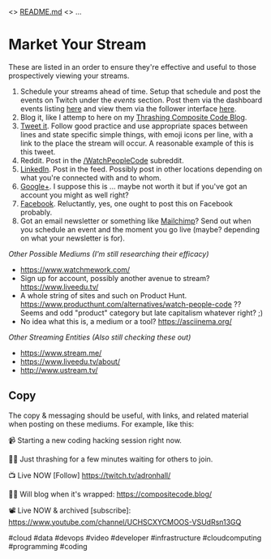 <> [README.md](README.md) <> ...

# Market Your Stream

These are listed in an order to ensure they're effective and useful to those prospectively viewing your streams.

1. Schedule your streams ahead of time. Setup that schedule and post the events on Twitch under the _events_ section. Post them via the dashboard events listing [here](https://www.twitch.tv/adronhall/dashboard/events) and view them via the follower interface [here](https://www.twitch.tv/adronhall/events).
2. Blog it, like I attemp to here on my [Thrashing Composite Code Blog](https://compositecode.blog/).
3. [Tweet it](https://twitter.com/). Follow good practice and use appropriate spaces between lines and state specific simple things, with emoji icons per line, with a link to the place the stream will occur. A reasonable example of this is this tweet.
4. Reddit. Post in the [/WatchPeopleCode](https://www.reddit.com/r/WatchPeopleCode/) subreddit.
5. [LinkedIn](https://www.linkedin.com/). Post in the feed. Possibly post in other locations depending on what you're connected with and to whom.
6. [Google+](https://plus.google.com/). I suppose this is ... maybe not worth it but if you've got an account you might as well right?
7. [Facebook](https://www.facebook.com/). Reluctantly, yes, one ought to post this on Facebook probably.
8. Got an email newsletter or something like [Mailchimp](https://mailchimp.com/)? Send out when you schedule an event and the moment you go live (maybe? depending on what your newsletter is for).

*Other Possible Mediums (I'm still researching their efficacy)*

* https://www.watchmework.com/
* Sign up for account, possibly another avenue to stream? https://www.liveedu.tv/
* A whole string of sites and such on Product Hunt. https://www.producthunt.com/alternatives/watch-people-code ?? Seems and odd "product" category but late capitalism whatever right?  ;)
* No idea what this is, a medium or a tool? https://asciinema.org/

*Other Streaming Entities (Also still checking these out)*

* https://www.stream.me/
* https://www.liveedu.tv/about/
* http://www.ustream.tv/

## Copy

The copy & messaging should be useful, with links, and related material when posting on these mediums. For example, like this:

📹 Starting a new coding hacking session right now.

🤘🏻 Just thrashing for a few minutes waiting for others to join.

📺 Live NOW [Follow] https://twitch.tv/adronhall/

✍🏻 Will blog when it's wrapped: https://compositecode.blog/

📽️ Live NOW & archived [subscribe]: https://www.youtube.com/channel/UCHSCXYCMOOS-VSUdRsn13GQ 

#cloud #data #devops #video #developer #infrastructure #cloudcomputing #programming #coding 

